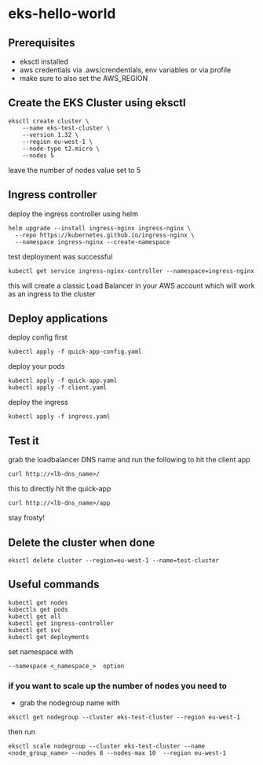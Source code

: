 # eks-hello-world

## Prerequisites
 - eksctl installed
 - aws credentials via .aws/crendentials, env variables or via profile
 - make sure to also set the AWS_REGION


## Create the EKS Cluster using eksctl
```
eksctl create cluster \
    --name eks-test-cluster \
    --version 1.32 \
    --region eu-west-1 \
    --node-type t2.micro \
    --nodes 5

```
leave the number of nodes value set to 5

##  Ingress controller
deploy the ingress controller using helm
```
helm upgrade --install ingress-nginx ingress-nginx \
  --repo https://kubernetes.github.io/ingress-nginx \
  --namespace ingress-nginx --create-namespace
```
test deployment was successful
```
kubectl get service ingress-nginx-controller --namespace=ingress-nginx
```
this will create a classic Load Balancer in your AWS account which will work as an ingress to the cluster

## Deploy applications

deploy config first
```
kubectl apply -f quick-app-config.yaml
```

deploy your pods
```
kubectl apply -f quick-app.yaml
kubectl apply -f client.yaml
```

deploy the ingress 
```
kubectl apply -f ingress.yaml
```


## Test it
grab the loadbalancer DNS name and run the following to hit the client app
```
curl http://<lb-dns_name>/
```

this to directly hit the quick-app
```
curl http://<lb-dns_name>/app
```
stay frosty!

## Delete the cluster when done
```
eksctl delete cluster --region=eu-west-1 --name=test-cluster
```

## Useful commands
```
kubectl get nodes
kubectls get pods
kubectl get all
kubectl get ingress-controller
kubectl get svc
kubectl get deployments
```

set namespace with 

```--namespace <_namespace_>  option```


### if you want to scale up the number of nodes you need to 
- grab the nodegroup name with
```
eksctl get nodegroup --cluster eks-test-cluster --region eu-west-1
```

then run 

```
eksctl scale nodegroup --cluster eks-test-cluster --name <node_group_name> --nodes 8 --nodes-max 10  --region eu-west-1
```